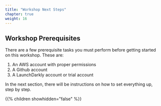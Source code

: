 ```yaml
---
title: "Workshop Next Steps"
chapter: true
weight: 16
---
```


## Workshop Prerequisites

There are a few prerequisite tasks you must perform before getting started on this workshop. These are:

[comment]: <> (Feel free to add any other prerequisite tasks that is related to your workshop)

1. An AWS account with proper permissions
1. A Github account
1. A LaunchDarkly account or trial account

In the next section, there will be instructions on how to set everything up, step by step.

{{% children showhidden="false" %}}
